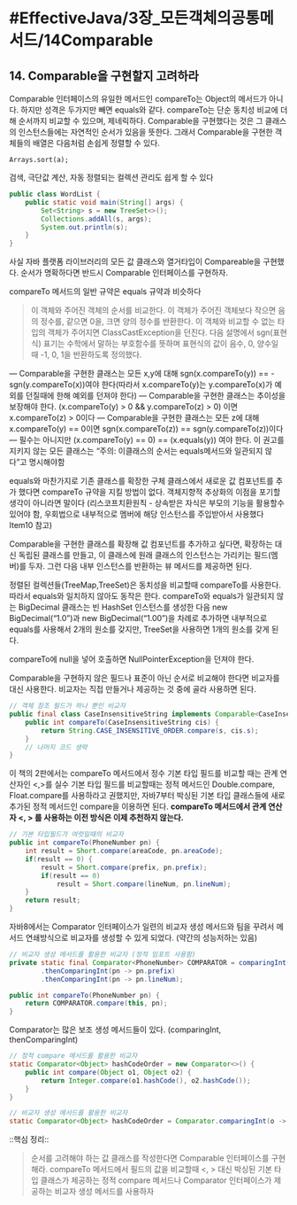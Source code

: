 # #EffectiveJava/3장_모든객체의공통메서드/14Comparable

## 14. Comparable을 구현할지 고려하라

Comparable 인터페이스의 유일한 메서드인 compareTo는 Object의 메서드가 아니다. 하지만 성격은 두가지만 빼면 equals와 같다. compareTo는 단순 동치성 비교에 더해 순서까지 비교할 수 있으며, 제네릭하다. Comparable을 구현했다는 것은 그 클래스의 인스턴스들에는 자연적인 순서가 있음을 뜻한다. 그래서 Comparable을 구현한 객체들의 배열은 다음처럼 손쉽게 정렬할 수 있다.

`Arrays.sort(a);`

검색, 극단값 계산, 자동 정렬되는 컬렉션 관리도 쉽게 할 수 있다

```java
public class WordList {
	public static void main(String[] args) {
		Set<String> s = new TreeSet<>();
		Collections.addAll(s, args);
		System.out.println(s);
	}
}
```

사실 자바 플랫폼 라이브러리의 모든 값 클래스와 열거타입이 Compareable을 구현했다. 순서가 명확하다면 반드시 Comparable 인터페이스를 구현하자.

compareTo 메서드의 일반 규약은 equals 규약과 비슷하다
> 이 객체와 주어진 객체의 순서를 비교한다. 이 객체가 주어진 객체보다 작으면 음의 정수를, 같으면 0을, 크면 양의 정수를 반환한다. 이 객체와 비교할 수 없는 타입의 객체가 주어지면 ClassCastException을 던진다.
>   다음 설명에서 sgn(표현식) 표기는 수학에서 말하는 부호함수를 뜻하며 표현식의 값이 음수, 0, 양수일 때 -1, 0, 1을 반환하도록 정의했다. 

 — Comparable을 구현한 클래스는 모든 x,y에 대해 sgn(x.compareTo(y)) == -sgn(y.compareTo(x))여야 한다(따라서 x.compareTo(y)는 y.compareTo(x)가 예외를 던질때에 한해 예외를 던져야 한다)
— Comparable을 구현한 클래스는 추이성을 보장해야 한다. (x.compareTo(y) > 0 && y.compareTo(z) > 0) 이면 x.compareTo(z) > 0이다
— Comparable을 구현한 클래스는 모든 z에 대해 x.compareTo(y) == 0이면 sgn(x.compareTo(z)) == sgn(y.compareTo(z))이다
— 필수는 아니지만 (x.compareTo(y) == 0) == (x.equals(y)) 여야 한다. 이 권고를 지키지 않는 모든 클래스는 “주의: 이클래스의 순서는 equals메서드와 일관되지 않다”고 명시해야함

equals와 마찬가지로 기존 클래스를 확장한 구체 클래스에서 새로운 값 컴포넌트를 추가 했다면 compareTo 규약을 지킬 방법이 없다. 객체지향적 추상화의 이점을 포기할 생각이 아니라면 말이다 (리스코프치환원칙 - 상속받은 자식은 부모의 기능을 활용할수 있어야 함, 우회법으로 내부적으로 멤버에 해당 인스턴스를 주입받아서 사용했다 Item10 참고)

Comparable을 구현한 클래스를 확장해 값 컴포넌트를 추가하고 싶다면, 확장하는 대신 독립된 클래스를 만들고, 이 클래스에 원래 클래스의 인스턴스는 가리키는 필드(멤버)를 두자. 그런 다음 내부 인스턴스를 반환하는 뷰 메서드를 제공하면 된다.

정렬된 컬렉션들(TreeMap,TreeSet)은 동치성을 비교할때 compareTo를 사용한다. 따라서 equals와 일치하지 않아도 동작은 한다. compareTo와 equals가 일관되지 않는 BigDecimal 클래스는 빈 HashSet 인스턴스를 생성한 다음 new BigDecimal(“1.0”)과 new BigDecimal(“1.00”)을 차례로 추가하면 내부적으로 equals를 사용해서 2개의 원소를 갖지만, TreeSet을 사용하면 1개의 원소를 갖게 된다.

compareTo에 null을 넣어 호출하면 NullPointerException을 던져야 한다. 

Comparable을 구현하지 않은 필드나 표준이 아닌 순서로 비교해야 한다면 비교자를 대신 사용한다.  비교자는 직접 만들거나 제공하는 것 중에 골라 사용하면 된다.

```java
// 객체 참조 필드가 하나 뿐인 비교자
public final class CaseInsensitiveString implements Comparable<CaseInsensitiveString> {
	public int compareTo(CaseInsensitiveString cis) {
		return String.CASE_INSENSITIVE_ORDER.compare(s, cis.s);
	}
	// 나머지 코드 생략
}
```

이 책의 2판에서는 compareTo 메서드에서 정수 기본 타입 필드를 비교할 때는 관계 연산자인 <,>를 실수 기본 타입 필드를 비교할때는 정적 메서드인 Double.compare, Float.compare를 사용하라고 권했지만, 자바7부터 박싱된 기본 타입 클래스들에 새로 추가된 정적 메서드인 compare을 이용하면 된다. **compareTo 메서드에서 관계 연산자 <, > 를 사용하는 이전 방식은 이제 추천하지 않는다.**

```java
// 기본 타입필드가 여럿일때의 비교자
public int compareTo(PhoneNumber pn) {
	int result = Short.compare(areaCode, pn.areaCode);
	if(result == 0) {
		result = Short.compare(prefix, pn.prefix);
		if(result == 0)
			result = Short.compare(lineNum, pn.lineNum);
	}
	return result;
}
```


자바8에서는 Comparator 인터페이스가 일련의 비교자 생성 메서드와 팀을 꾸려서 메서드 연쇄방식으로 비교자를 생성할 수 있게 되었다. (약간의 성능저하는 있음)

```java
// 비교자 생성 메서드를 활용한 비교자 (정적 임포트 사용함)
private static final Comparator<PhoneNumber> COMPARATOR = comparingInt((PhoneNumber pn) -> pn.areaCode)
		.thenComparingInt(pn -> pn.prefix)
		.thenComparingInt(pn -> pn.lineNum);

public int compareTo(PhoneNumber pn) {
	return COMPARATOR.compare(this, pn);
}
```

Comparator는 많은 보조 생성 메서드들이 있다. (comparingInt, thenComparingInt)

```java
// 정적 compare 메서드를 활용한 비교자
static Comparator<Object> hashCodeOrder = new Comparator<>() {
	public int compare(Object o1, Object o2) {
		return Integer.compare(o1.hashCode(), o2.hashCode());
	}
}

// 비교자 생성 메서드를 활용한 비교자
static Comparator<Object> hashCodeOrder = Comparator.comparingInt(o -> o.hashCode());
```


::핵심 정리:: 

> 순서를 고려해야 하는 값 클래스를 작성한다면 Comparable 인터페이스를 구현해라. compareTo 메서드에서 필드의 값을 비교할때 <, > 대신 박싱된 기본 타입 클래스가 제공하는 정적 compare 메서드나 Comparator 인터페이스가 제공하는 비교자 생성 메서드를 사용하자




